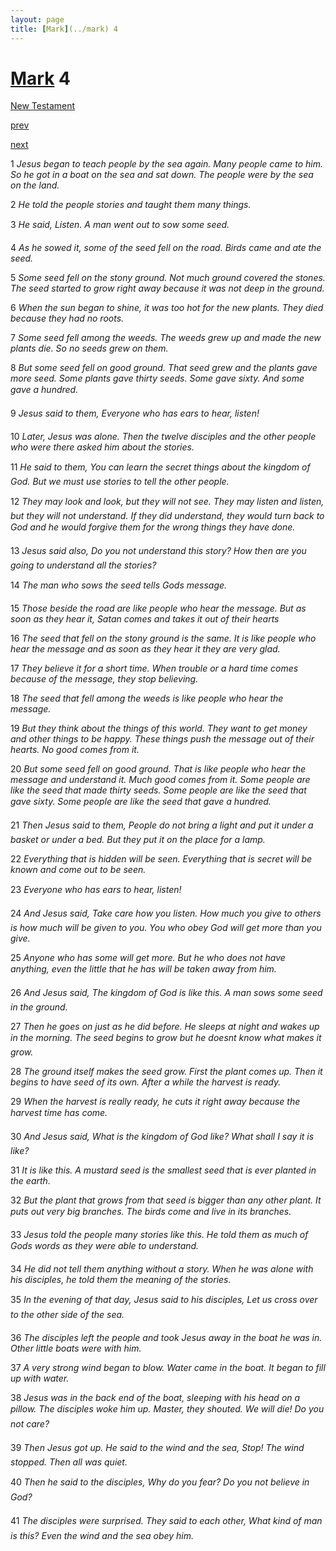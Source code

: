 ```yaml
---
layout: page
title: [Mark](../mark) 4
---
```


# [Mark](../mark) 4

[New Testament](/new-testament)


[prev](mark-3.html)


[next](mark-5.html)

1 _Jesus began to teach people by the sea again. Many people came to him. So he got in a boat on the sea and sat down. The people were by the sea on the land._

2 _He told the people stories and taught them many things._

3 _He said, Listen. A man went out to sow some seed._

4 _As he sowed it, some of the seed fell on the road. Birds came and ate the seed._

5 _Some seed fell on the stony ground. Not much ground covered the stones. The seed started to grow right away because it was not deep in the ground._

6 _When the sun began to shine, it was too hot for the new plants. They died because they had no roots._

7 _Some seed fell among the weeds. The weeds grew up and made the new plants die. So no seeds grew on them._

8 _But some seed fell on good ground. That seed grew and the plants gave more seed. Some plants gave thirty seeds. Some gave sixty. And some gave a hundred._

9 _Jesus said to them, Everyone who has ears to hear, listen!_

10 _Later, Jesus was alone. Then the twelve disciples and the other people who were there asked him about the stories._

11 _He said to them, You can learn the secret things about the kingdom of God. But we must use stories to tell the other people._

12 _They may look and look, but they will not see. They may listen and listen, but they will not understand. If they did understand, they would turn back to God and he would forgive them for the wrong things they have done._

13 _Jesus said also, Do you not understand this story? How then are you going to understand all the stories?_

14 _The man who sows the seed tells Gods message._

15 _Those beside the road are like people who hear the message. But as soon as they hear it,  Satan comes and takes it out of their hearts_

16 _The seed that fell on the stony ground is the same. It is like people who hear the message and as soon as they hear it they are very glad._

17 _They believe it for a short time. When trouble or a hard time comes because of the message, they stop believing._

18 _The seed that fell among the weeds is like people who hear the message._

19 _But they think about the things of this world. They want to get money and other things to be happy. These things push the message out of their hearts. No good comes from it._

20 _But some seed fell on good ground. That is like people who hear the message and understand it. Much good comes from it. Some people are like the seed that made thirty seeds. Some people are like the seed that gave sixty. Some people are like the seed that gave a hundred._

21 _Then Jesus said to them, People do not bring a light and put it under a basket or under a bed. But they put it on the place for a lamp._

22 _Everything that is hidden will be seen. Everything that is secret will be known and come out to be seen._

23 _Everyone who has ears to hear, listen!_

24 _And Jesus said, Take care how you listen. How much you give to others is how much will be given to you. You who obey God will get more than you give._

25 _Anyone who has some will get more. But he who does not have anything, even the little that he has will be taken away from him._

26 _And Jesus said, The kingdom of God is like this. A man sows some seed in the ground._

27 _Then he goes on just as he did before. He sleeps at night and wakes up in the morning.  The seed begins to grow but he doesnt know what makes it grow._

28 _The ground itself makes the seed grow. First the plant comes up. Then it begins to have seed of its own. After a while the harvest is ready._

29 _When the harvest is really ready, he cuts it right away because the harvest time has come._

30 _And Jesus said, What is the kingdom of God like? What shall I say it is like?_

31 _It is like this. A mustard seed is the smallest seed that is ever planted in the earth._

32 _But the plant that grows from that seed is bigger than any other plant. It puts out very big branches. The birds come and live in its branches._

33 _Jesus told the people many stories like this. He told them as much of Gods words as they were able to understand._

34 _He did not tell them anything without a story. When he was alone with his disciples, he told them the meaning of the stories._

35 _In the evening of that day, Jesus said to his disciples, Let us cross over to the other side of the sea._

36 _The disciples left the people and took Jesus away in the boat he was in. Other little boats were with him._

37 _A very strong wind began to blow. Water came in the boat. It began to fill up with water._

38 _Jesus was in the back end of the boat, sleeping with his head on a pillow. The disciples woke him up. Master, they shouted. We will die! Do you not care?_

39 _Then Jesus got up. He said to the wind and the sea, Stop! The wind stopped. Then all was quiet._

40 _Then he said to the disciples, Why do you fear? Do you not believe in God?_

41 _The disciples were surprised. They said to each other, What kind of man is this? Even the wind and the sea obey him._

